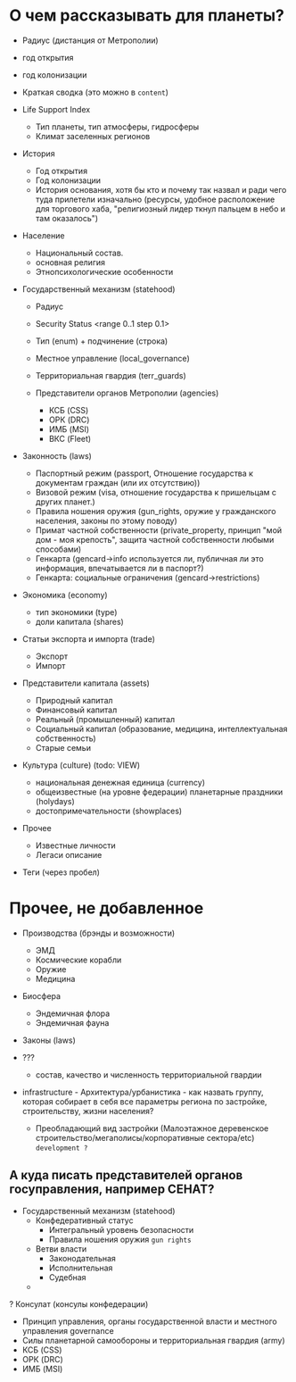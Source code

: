 # О чем рассказывать для планеты?

- Радиус (дистанция от Метрополии)
- год открытия
- год колонизации


- Краткая сводка (это можно в `content`)
- Life Support Index
    - Тип планеты, тип атмосферы, гидросферы
    - Климат заселенных регионов
- История
  - Год открытия 
  - Год колонизации
  - История основания, хотя бы кто и почему так назвал и ради чего туда прилетели изначально (ресурсы, удобное расположение для торгового хаба, "религиозный лидер ткнул пальцем в небо и там оказалось")
- Население
    - Национальный состав.
    - основная религия
    - Этнопсихологические особенности

- Государственный механизм (statehood)
    - Радиус
    - Security Status <range 0..1 step 0.1>
    
    - Тип (enum) + подчинение (строка) 
    - Местное управление (local_governance)
    - Территориальная гвардия (terr_guards)
    - Представители органов Метрополии (agencies)
        - КСБ (CSS)
        - ОРК (DRC)
        - ИМБ (MSI)
        - ВКС (Fleet)

- Законность (laws)
  - Паспортный режим (passport, Отношение государства к документам граждан (или их отсутствию))
  - Визовой режим (visa, отношение государства к пришельцам с других планет.)
  - Правила ношения оружия (gun_rights, оружие у гражданского населения, законы по этому поводу)
  - Примат частной собственности (private_property, принцип "мой дом - моя крепость", защита частной собственности любыми способами)
  - Генкарта (gencard->info используется ли, публичная ли это информация, впечатывается ли в паспорт?)
  - Генкарта: социальные ограничения (gencard->restrictions)


- Экономика (economy)
  - тип экономики (type)
  - доли капитала (shares)
- Статьи экспорта и импорта (trade)
    - Экспорт
    - Импорт
- Представители капитала (assets)
    - Природный капитал
    - Финансовый капитал
    - Реальный (промышленный) капитал
    - Социальный капитал (образование, медицина, интеллектуальная собственность)
    - Старые семьи

- Культура (culture) (todo: VIEW)
  - национальная денежная единица (currency)
  - общеизвестные (на уровне федерации) планетарные праздники (holydays)
  - достопримечательности (showplaces)

- Прочее
    - Известные личности
    - Легаси описание
- Теги (через пробел)



# Прочее, не добавленное 

- Производства (брэнды и возможности)
  - ЭМД
  - Космические корабли
  - Оружие
  - Медицина
- Биосфера
  - Эндемичная флора
  - Эндемичная фауна
- Законы (laws)
  
- ???
  - состав, качество и численность территориальной гвардии

- infrastructure - Архитектура/урбанистика - как назвать группу, которая собирает в себя все параметры региона по застройке, строительству, жизни населения?
    - Преобладающий вид застройки (Малоэтажное деревенское строительство/мегаполисы/корпоративные сектора/etc) `development ?`

## А куда писать представителей органов госуправления, например СЕНАТ?

- Государственный механизм (statehood)
    - Конфедеративный статус
        - Интегральный уровень безопасности
        - Правила ношения оружия `gun rights`
    - Ветви власти
        - Законодательная
        - Исполнительная
        - Судебная
    -
? Консулат (консулы конфедерации)    
- Принцип управления, органы государственной власти и местного управления  governance
- Силы планетарной самообороны и территориальная гвардия (army)
- КСБ (CSS)
- ОРК (DRC)
- ИМБ (MSI)





